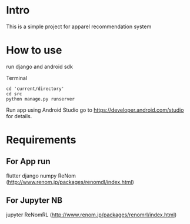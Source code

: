 # Intro
This is a simple project for apparel recommendation system

# How to use
run django and android sdk

Terminal
```
cd 'current/directory'
cd src
python manage.py runserver
``` 

Run app using Android Studio
go to https://developer.android.com/studio for details.


# Requirements
## For App run
flutter
django
numpy
ReNom (http://www.renom.jp/packages/renomdl/index.html)

## For Jupyter NB
jupyter
ReNomRL (http://www.renom.jp/packages/renomrl/index.html)
